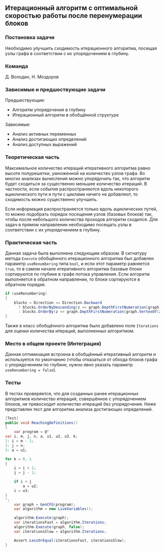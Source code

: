 ## Итерационный алгоритм с оптимальной скоростью работы после перенумерации блоков

### Постановка задачи
Необходимо улучшить сходимость итерационного алгоритма, посещая узлы графа в соответствии с их упорядочением в глубину.

### Команда
Д. Володин, Н. Моздоров

### Зависимые и предшествующие задачи
Предшествующие:

- Алгоритм упорядочения в глубину
- Итерационный алгоритм в обобщённой структуре

Зависимые:

- Анализ активных переменных
- Анализ достигающих определений
- Анализ доступных выражений

### Теоретическая часть
Максимальное количество итераций итеративного алгоритма равно высоте полурешетки, умноженной на количество узлов графа. Во многих анализах вычисления можно упорядочить так, что алгоритм будет сходиться за существенно меньшее количество итераций. В частности, если события распространяются вдоль некоторого ациклического пути и пути с циклами ничего не добавляют, то сходимость можно существенно улучшить.

Если информация распространяется только вдоль ациклических путей, то можно подобрать порядок посещения узлов (базовых блоков) так, чтобы после небольшого количества проходов алгоритм сходился. Для задач в прямом направлении необходимо посещать узлы в
соответствии с их упорядочением в глубину.

### Практическая часть
Данная задача была выполнена следующим образом. В сигнатуру метода `Execute` обобщённого итерационного алгоритма был добавлен параметр `useRenumbering` типа `bool`, и если этот параметр равняется `true`, то в самом начале итеративного алгоритма базовые блоки сортируются по глубине в графе потока управления. Если алгоритм выполняется в обратном направлении, то блоки сортируются в обратном порядке.

```csharp
if (useRenumbering)
{
    blocks = Direction == Direction.Backward
      ? blocks.OrderByDescending(z => graph.DepthFirstNumeration[graph.VertexOf(z)])
      : blocks.OrderBy(z => graph.DepthFirstNumeration[graph.VertexOf(z)]);
}
```

Также в класс обобщённого алгоритма было добавлено поле `Iterations` для оценки количества итераций, выполненных алгоритмом.

### Место в общем проекте (Интеграция)
Данная оптимизация встроена в обобщённый итеративный алгоритм и используется по умолчанию (чтобы отказаться от обхода блоков графа с упорядочением по глубине, нужно явно указать параметр `useRenumbering = false`).

### Тесты
В тестах проверяется, что для созданных ранее итерационных алгоритмов количество итераций, совершённое с упорядочением блоков, не превосходит количество итераций без упорядочения. Ниже представлен тест для алгоритма анализа достигающих определений.

```csharp
[Test]
public void ReachingDefinitions()
{
    var program = @"
var i, m, j, n, a, u1, u2, u3, k;
1: i = m - 1;
2: j = n;
3: a = u1;

for k = 0, 1
{
    i = i + 1;
    j = j - 1;

    if i < j
        a = u2;
    i = u3;
}
";
    var graph = GenCFG(program);
    var algorithm = new LiveVariables();

    algorithm.Execute(graph);
    var iterationsFast = algorithm.Iterations;
    algorithm.Execute(graph, false);
    var iterationsSlow = algorithm.Iterations;

    Assert.LessOrEqual(iterationsFast, iterationsSlow);
}
```
